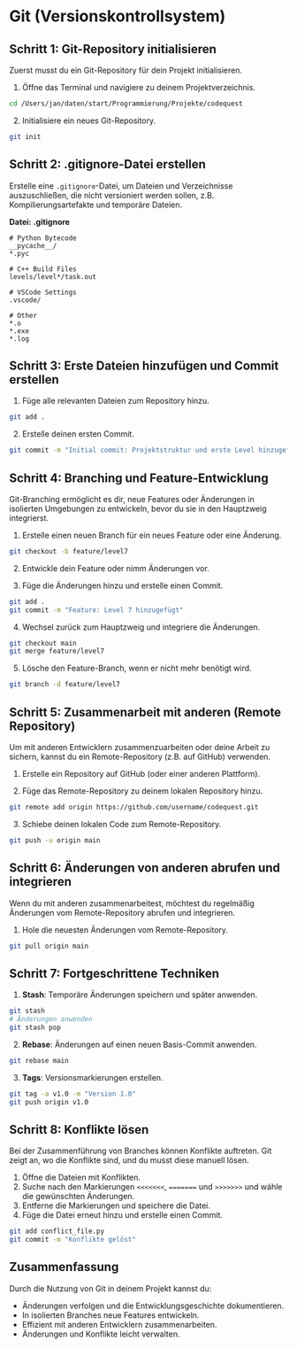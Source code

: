 # Git (Versionskontrollsystem)

## Schritt 1: Git-Repository initialisieren

Zuerst musst du ein Git-Repository für dein Projekt initialisieren.

1. Öffne das Terminal und navigiere zu deinem Projektverzeichnis.

```sh
cd /Users/jan/daten/start/Programmierung/Projekte/codequest
```

2. Initialisiere ein neues Git-Repository.

```sh
git init
```

## Schritt 2: .gitignore-Datei erstellen

Erstelle eine `.gitignore`-Datei, um Dateien und Verzeichnisse auszuschließen, die nicht versioniert werden sollen, z.B. Kompilierungsartefakte und temporäre Dateien.

**Datei: .gitignore**

```plaintext
# Python Bytecode
__pycache__/
*.pyc

# C++ Build Files
levels/level*/task.out

# VSCode Settings
.vscode/

# Other
*.o
*.exe
*.log
```

## Schritt 3: Erste Dateien hinzufügen und Commit erstellen

1. Füge alle relevanten Dateien zum Repository hinzu.

```sh
git add .
```

2. Erstelle deinen ersten Commit.

```sh
git commit -m "Initial commit: Projektstruktur und erste Level hinzugefügt"
```

## Schritt 4: Branching und Feature-Entwicklung

Git-Branching ermöglicht es dir, neue Features oder Änderungen in isolierten Umgebungen zu entwickeln, bevor du sie in den Hauptzweig integrierst.

1. Erstelle einen neuen Branch für ein neues Feature oder eine Änderung.

```sh
git checkout -b feature/level7
```

2. Entwickle dein Feature oder nimm Änderungen vor.

3. Füge die Änderungen hinzu und erstelle einen Commit.

```sh
git add .
git commit -m "Feature: Level 7 hinzugefügt"
```

4. Wechsel zurück zum Hauptzweig und integriere die Änderungen.

```sh
git checkout main
git merge feature/level7
```

5. Lösche den Feature-Branch, wenn er nicht mehr benötigt wird.

```sh
git branch -d feature/level7
```

## Schritt 5: Zusammenarbeit mit anderen (Remote Repository)

Um mit anderen Entwicklern zusammenzuarbeiten oder deine Arbeit zu sichern, kannst du ein Remote-Repository (z.B. auf GitHub) verwenden.

1. Erstelle ein Repository auf GitHub (oder einer anderen Plattform).

2. Füge das Remote-Repository zu deinem lokalen Repository hinzu.

```sh
git remote add origin https://github.com/username/codequest.git
```

3. Schiebe deinen lokalen Code zum Remote-Repository.

```sh
git push -u origin main
```

## Schritt 6: Änderungen von anderen abrufen und integrieren

Wenn du mit anderen zusammenarbeitest, möchtest du regelmäßig Änderungen vom Remote-Repository abrufen und integrieren.

1. Hole die neuesten Änderungen vom Remote-Repository.

```sh
git pull origin main
```

## Schritt 7: Fortgeschrittene Techniken

1. **Stash**: Temporäre Änderungen speichern und später anwenden.

```sh
git stash
# Änderungen anwenden
git stash pop
```

2. **Rebase**: Änderungen auf einen neuen Basis-Commit anwenden.

```sh
git rebase main
```

3. **Tags**: Versionsmarkierungen erstellen.

```sh
git tag -a v1.0 -m "Version 1.0"
git push origin v1.0
```

## Schritt 8: Konflikte lösen

Bei der Zusammenführung von Branches können Konflikte auftreten. Git zeigt an, wo die Konflikte sind, und du musst diese manuell lösen.

1. Öffne die Dateien mit Konflikten.
2. Suche nach den Markierungen `<<<<<<<`, `=======` und `>>>>>>>` und wähle die gewünschten Änderungen.
3. Entferne die Markierungen und speichere die Datei.
4. Füge die Datei erneut hinzu und erstelle einen Commit.

```sh
git add conflict_file.py
git commit -m "Konflikte gelöst"
```

## Zusammenfassung

Durch die Nutzung von Git in deinem Projekt kannst du:

- Änderungen verfolgen und die Entwicklungsgeschichte dokumentieren.
- In isolierten Branches neue Features entwickeln.
- Effizient mit anderen Entwicklern zusammenarbeiten.
- Änderungen und Konflikte leicht verwalten.

